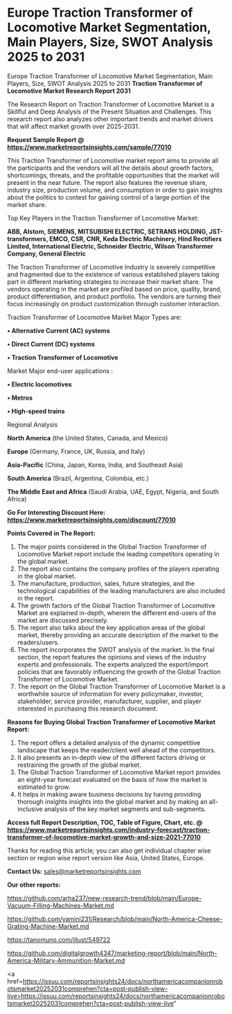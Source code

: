 # Europe Traction Transformer of Locomotive Market Segmentation, Main Players, Size, SWOT Analysis 2025 to 2031
Europe Traction Transformer of Locomotive Market Segmentation, Main Players, Size, SWOT Analysis 2025 to 2031
<strong>Traction Transformer of Locomotive Market Research Report 2031</strong>

The Research Report on Traction Transformer of Locomotive Market is a Skillful and Deep Analysis of the Present Situation and Challenges. This research report also analyzes other important trends and market drivers that will affect market growth over 2025-2031.

<strong>Request Sample Report @ <a href=https://www.marketreportsinsights.com/sample/77010>https://www.marketreportsinsights.com/sample/77010</a></strong>

This Traction Transformer of Locomotive market report aims to provide all the participants and the vendors will all the details about growth factors, shortcomings, threats, and the profitable opportunities that the market will present in the near future. The report also features the revenue share, industry size, production volume, and consumption in order to gain insights about the politics to contest for gaining control of a large portion of the market share.

Top Key Players in the Traction Transformer of Locomotive Market:

<strong>ABB, Alstom, SIEMENS, MITSUBISHI ELECTRIC, SETRANS HOLDING, JST-transformers, EMCO, CSR, CNR, Keda Electric Machinery, Hind Rectifiers Limited, International Electric, Schneider Electric, Wilson Transformer Company, General Electric</strong>

The Traction Transformer of Locomotive Industry is severely competitive and fragmented due to the existence of various established players taking part in different marketing strategies to increase their market share. The vendors operating in the market are profiled based on price, quality, brand, product differentiation, and product portfolio. The vendors are turning their focus increasingly on product customization through customer interaction.

Traction Transformer of Locomotive Market Major Types are:

<strong>• Alternative Current (AC) systems

• Direct Current (DC) systems

• Traction Transformer of Locomotive</strong>

Market Major end-user applications :

<strong>• Electric locomotives

• Metros

• High-speed trains</strong>

Regional Analysis

</u><strong><b>North America</b></strong> (the United States, Canada, and Mexico)

<strong><b>Europe </b></strong>(Germany, France, UK, Russia, and Italy)

<strong><b>Asia-Pacific</b></strong> (China, Japan, Korea, India, and Southeast Asia)

<strong><b>South America</b></strong> (Brazil, Argentina, Colombia, etc.)

<strong><b>The Middle East and Africa</b></strong> (Saudi Arabia, UAE, Egypt, Nigeria, and South Africa)

<strong>Go For Interesting Discount Here: <a href=https://www.marketreportsinsights.com/discount/77010>https://www.marketreportsinsights.com/discount/77010</a></strong>

<strong>Points Covered in The Report:</strong>
<ol>
  <li>The major points considered in the Global Traction Transformer of Locomotive Market report include the leading competitors operating in the global market.</li>
  <li>The report also contains the company profiles of the players operating in the global market.</li>
  <li>The manufacture, production, sales, future strategies, and the technological capabilities of the leading manufacturers are also included in the report.</li>
  <li>The growth factors of the Global Traction Transformer of Locomotive Market are explained in-depth, wherein the different end-users of the market are discussed precisely.</li>
  <li>The report also talks about the key application areas of the global market, thereby providing an accurate description of the market to the readers/users.</li>
  <li>The report incorporates the SWOT analysis of the market. In the final section, the report features the opinions and views of the industry experts and professionals. The experts analyzed the export/import policies that are favorably influencing the growth of the Global Traction Transformer of Locomotive Market.</li>
  <li>The report on the Global Traction Transformer of Locomotive Market is a worthwhile source of information for every policymaker, investor, stakeholder, service provider, manufacturer, supplier, and player interested in purchasing this research document.</li>
</ol>
<strong>Reasons for Buying Global Traction Transformer of Locomotive Market Report:</strong>

<ol>
  <li>The report offers a detailed analysis of the dynamic competitive landscape that keeps the reader/client well ahead of the competitors.</li>
  <li>It also presents an in-depth view of the different factors driving or restraining the growth of the global market.</li>
  <li>The Global Traction Transformer of Locomotive Market report provides an eight-year forecast evaluated on the basis of how the market is estimated to grow.</li>
  <li>It helps in making aware business decisions by having providing thorough insights insights into the global market and by making an all-inclusive analysis of the key market segments and sub-segments.</li>
</ol>
<strong>Access full Report Description, TOC, Table of Figure, Chart, etc. @ <a href=https://www.marketreportsinsights.com/industry-forecast/traction-transformer-of-locomotive-market-growth-and-size-2021-77010>https://www.marketreportsinsights.com/industry-forecast/traction-transformer-of-locomotive-market-growth-and-size-2021-77010</a></strong>


Thanks for reading this article; you can also get individual chapter wise section or region wise report version like Asia, United States, Europe.

<strong>Contact Us:</strong>
sales@marketreportsinsights.com

<strong>Our other reports:</strong>

<a href=https://github.com/arha237/new-research-trend/blob/main/Europe-Vacuum-Filling-Machines-Market.md>https://github.com/arha237/new-research-trend/blob/main/Europe-Vacuum-Filling-Machines-Market.md</a>

<a href=https://github.com/yamini231/Research/blob/main/North-America-Cheese-Grating-Machine-Market.md>https://github.com/yamini231/Research/blob/main/North-America-Cheese-Grating-Machine-Market.md</a>

<a href=https://tanomuno.com/illust/549722>https://tanomuno.com/illust/549722</a>

<a href=https://github.com/digitalgrowth4347/marketing-report/blob/main/North-America-Military-Ammunition-Market.md>https://github.com/digitalgrowth4347/marketing-report/blob/main/North-America-Military-Ammunition-Market.md</a>

<a href=https://issuu.com/reportsinsights24/docs/northamericacompanionrobotsmarket20252031comprehen?cta=post-publish-view-live>https://issuu.com/reportsinsights24/docs/northamericacompanionrobotsmarket20252031comprehen?cta=post-publish-view-live</a>"
